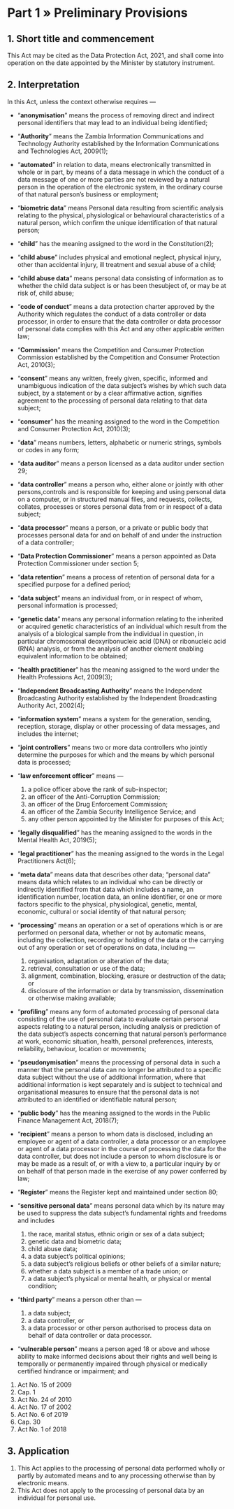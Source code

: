 # Part 1 » Preliminary Provisions

## 1. Short title and commencement

This Act may be cited as the Data Protection Act, 2021, and shall come into operation on the date appointed by the Minister by statutory instrument.

## 2. Interpretation

In this Act, unless the context otherwise requires —

<div class="annotate" markdown>

- “**anonymisation**” means the process of removing direct and indirect personal identifiers that may lead to an individual being identified;
- “**Authority**” means the Zambia Information Communications and Technology
  Authority established by the Information Communications and
  Technologies Act, 2009(1);
- “**automated**” in relation to data, means electronically transmitted in
  whole or in part, by means of a data message in which the conduct of a
  data message of one or more parties are not reviewed by a natural
  person in the operation of the electronic system, in the ordinary
  course of that natural person’s business or employment;
- “**biometric data**” means Personal data resulting from scientific
  analysis relating to the physical, physiological or behavioural
  characteristics of a natural person, which confirm the unique
  identification of that natural person;
- “**child**” has the meaning assigned to the word in the Constitution(2);
- “**child abuse**” includes physical and emotional neglect, physical
  injury, other than accidental injury, ill treatment and sexual abuse
  of a child;
- “**child abuse data**” means personal data consisting of information as to
  whether the child data subject is or has been thesubject of, or may be
  at risk of, child abuse;
- “**code of conduct**” means a data protection charter approved by the
  Authority which regulates the conduct of a data controller or data
  processor, in order to ensure that the data controller or data
  processor of personal data complies with this Act and any other
  applicable written law;
- “**Commission**” means the Competition and Consumer Protection Commission
  established by the Competition and Consumer Protection Act, 2010(3);
- “**consent**” means any written, freely given, specific, informed and
  unambiguous indication of the data subject’s wishes by which such data
  subject, by a statement or by a clear affirmative action, signifies
  agreement to the processing of personal data relating to that data
  subject;
- “**consumer**” has the meaning assigned to the word in the Competition and
  Consumer Protection Act, 2010(3);
- “**data**” means numbers, letters, alphabetic or numeric strings, symbols
  or codes in any form;
- “**data auditor**” means a person licensed as a data auditor under section 29;
- “**data controller**” means a person who, either alone or jointly with
  other persons,controls and is responsible for keeping and using
  personal data on a computer, or in structured manual files, and
  requests, collects, collates, processes or stores personal data from
  or in respect of a data subject;
- “**data processor**” means a person, or a private or public body that
  processes personal data for and on behalf of and under the instruction
  of a data controller;
- “**Data Protection Commissioner**” means a person appointed as Data
  Protection Commissioner under section 5;
- “**data retention**” means a process of retention of personal data for a
  specified purpose for a defined period;
- “**data subject**” means an individual from, or in respect of whom,
  personal information is processed;
- “**genetic data**” means any personal information relating to the
  inherited or acquired genetic characteristics of an individual which
  result from the analysis of a biological sample from the individual in
  question, in particular chromosomal deoxyribonucleic acid (DNA) or
  ribonucleic acid (RNA) analysis, or from the analysis of another
  element enabling equivalent information to be obtained;
- “**health practitioner**” has the meaning assigned to the word under the
  Health Professions Act, 2009(3);
- “**Independent Broadcasting Authority**” means the Independent
  Broadcasting Authority established by the Independent Broadcasting
  Authority Act, 2002(4);
- “**information system**” means a system for the generation, sending,
  reception, storage, display or other processing of data messages, and
  includes the internet;
- “**joint controllers**” means two or more data controllers who jointly
  determine the purposes for which and the means by which personal data
  is processed;
- “**law enforcement officer**” means —

    1.  a police officer above the rank of sub-inspector;
    2.  an officer of the Anti-Corruption Commission;
    3.  an officer of the Drug Enforcement Commission;
    4.  an officer of the Zambia Security Intelligence Service; and
    5.  any other person appointed by the Minister for purposes of this Act;

- “**legally disqualified**” has the meaning assigned to the words in the Mental Health Act, 2019(5);
- “**legal practitioner**” has the meaning assigned to the words in the Legal Practitioners Act(6);
- “**meta data**” means data that describes other data; “personal data” means data which relates to an individual who can be directly or indirectly identified from that data which includes a name, an identification number, location data, an online identifier, or one or more factors specific to the physical, physiological, genetic, mental, economic, cultural or social identity of that natural person;
- “**processing**” means an operation or a set of operations which is or are performed on personal data, whether or not by automatic means, including the collection, recording or holding of the data or the carrying out of any operation or set of operations on data, including —

    1. organisation, adaptation or alteration of the data;
    2. retrieval, consultation or use of the data;
    3. alignment, combination, blocking, erasure or destruction of the data; or
    4. disclosure of the information or data by transmission, dissemination or otherwise making available;

- “**profiling**” means any form of automated processing of personal data consisting of the use of personal data to evaluate certain personal aspects relating to a natural person, including analysis or prediction of the data subject’s aspects concerning that natural person’s performance at work, economic situation, health, personal preferences, interests, reliability, behaviour, location or movements;
- “**pseudonymisation**” means the processing of personal data in such a manner that the personal data can no longer be attributed to a specific data subject without the use of additional information, where that additional information is kept separately and is subject to technical and organisational measures to ensure that the personal data is not attributed to an identified or identifiable natural person;
- “**public body**” has the meaning assigned to the words in the Public Finance Management Act, 2018(7);
- “**recipient**” means a person to whom data is disclosed, including an employee or agent of a data controller, a data processor or an employee or agent of a data processor in the course of processing the data for the data controller, but does not include a person to whom disclosure is or may be made as a result of, or with a view to, a particular inquiry by or on behalf of that person made in the exercise of any power conferred by law;
- “**Register**” means the Register kept and maintained under section 80;
- “**sensitive personal data**” means personal data which by its nature may be used to suppress the data subject’s fundamental rights and freedoms and includes

    1. the race, marital status, ethnic origin or sex of a data subject;
    2. genetic data and biometric data;
    3. child abuse data;
    4. a data subject’s political opinions;
    5. a data subject’s religious beliefs or other beliefs of a similar nature;
    6. whether a data subject is a member of a trade union; or
    7. a data subject’s physical or mental health, or physical or mental condition;

- “**third party**” means a person other than —

    1. a data subject;
    2. a data controller, or
    3. a data processor or other person authorised to process data on behalf of data controller or data processor.

- “**vulnerable person**” means a person aged 18 or above and whose ability
to make informed decisions about their rights and well being is
temporally or permanently impaired through physical or medically
certified hindrance or impairment; and

</div>

1.  Act No. 15 of 2009
2.  Cap. 1
3.  Act No. 24 of 2010
4.  Act No. 17 of 2002
5.  Act No. 6 of 2019
6.  Cap. 30
7.  Act No. 1 of 2018

## 3. Application

1. This Act applies to the processing of personal data performed wholly or partly by automated means and to any processing otherwise than by electronic means.
2. This Act does not apply to the processing of personal data by an individual for personal use.